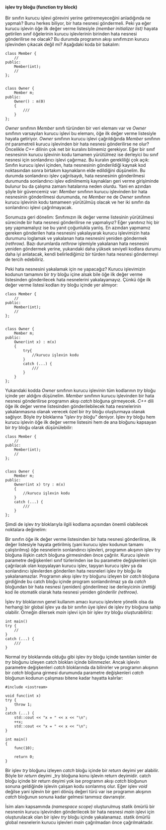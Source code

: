 #### işlev try bloğu (function try block)

Bir sınıfın kurucu işlevi görevini yerine getiremeyeceğini anladığında ne yapmalı? Bunu herkes biliyor, bir hata nesnesi göndermeli. 
Peki ya eğer kurucu işlevin  öğe ilk değer verme listesiyle _(member initializer list)_ hayata getirilen sınıf öğelerinin kurucu işlevlerinin birinden hata nesnesi 
gönderilirse ne olacak? Bu durumda programın akışı sınıfımızın kurucu işlevinden çıkacak değil mi? Aşağıdaki koda bir bakalım:
```
class Member {
	//
public:
	Member(int);
	//
};


class Owner {
	Member m;
public:
	Owner() : m(0) 
	{
		///
	}
};
```
_Owner_ sınıfının _Member_ sınıfı türünden bir veri elemanı var ve _Owner_ sınıfının varsayılan kurucu işlevi bu elemanı, öğe ilk değer verme listesiyle hayata getiriyor. 
_Owner_ sınıfının kurucu işlevi çağrıldığında _Member_ sınıfının _int_ parametreli kurucu işlevinden bir hata nesnesi gönderilirse ne olur? Öncelikle _C++_ dilinin çok net bir kuralını bilmemiz gerekiyor. Eğer bir sınıf nesnesinin kurucu işlevinin kodu tamamen yürütülmez ise derleyici bu sınıf nesnesi için sonlandırıcı işlevi çağırmaz. Bu kuralın gerekliliği çok açık: Sınıfın kurucu işlevi içinden, hata nesnesinin gönderildiği kaynak kod noktasından sonra birtakım kaynakların elde edildiğini düşünelim. 
Bu durumda sonlandırıcı işlev çağrılsaydı, hata nesnesinin gönderilmesi durumunda  sonlandırıcı işlev edinilmemiş kaynakları geri verme girişiminde bulunur bu da çalışma zamanı hatalarına neden olurdu. Yani en azından şöyle bir güvencemiz var: _Member_ sınıfının kurucu işlevinden bir hata nesnesinin gönderilmesi durumunda, ne _Member_ ne de _Owner_ sınıfının kurucu işlevinin kodu tamameen yürütülmüş olacak ve her iki sınıfın da sonlandırıcı işlevi çağrılmayacak.
<br>

Sorumuza geri dönelim: 
Sınıfımızın ilk değer verme listesinin yürütülmesi sürecinde bir hata nesnesi gönderilirse ne yapmalıyız? Eğer yanıtınız hiç bir şey yapmamalıyız ise bu yanıt çoğunlukla yanlış. En azından yapmamız gereken gönderilen hata nesnesini yakalayarak kurucu işlevimizin hata durumunu loglamak ve yakalanan hata nesnesini yeniden göndermek _(rethrow)_. 
Bazı durumlarda _rethrow_ işlemiyle yakalanan hata nesnesini yeniden göndermek yerine, yukarıdaki daha yüksek seviyeli kodlara durumu daha iyi anlatacak, kendi belirlediğimiz bir türden hata nesnesi göndermeyi de tercih edebiliriz.

Peki hata nesnesini yakalamak için ne yapacağız? Kurucu işlevimizin kodunun tamamını bir _try_ bloğu içine alsak bile öğe ilk değer verme listesinden gönderilecek hata nesnelerini yakalayamayız. Çünkü öğe ilk değer verme listesi kodları _try_ bloğu içinde yer almıyor:

```
class Member {
	//
public:
	Member(int);
	//
};


class Owner {
	Member m;
public:
	Owner(int x) : m(x) 
	{
		try{
			//kurucu işlevin kodu
		}
		catch (...) {
			///
		}
	}
};
```

Yukarıdaki kodda _Owner_ sınıfının kurucu işlevinin tüm kodlarının _try_ bloğu içinde yer aldığını düşünelim. _Member_ sınıfının kurucu işlevinden bir hata nesnesi gönderilirse programın akışı _catch_ bloğuna girmeyecek. _C++_ dili öğe ilk değer verme listesinden gönderilebilecek hata nesnelerinin yakalanmasına olanak verecek özel bir _try_ bloğu oluşturmaya olanak sağlıyor.  Böyle _try_ bloklarına _"işlev try bloğu"_ deniyor. İşlev _try_ bloğu hem kurucu işlevin öğe ilk değer verme listesini hem de ana bloğunu kapsayan bir _try_ bloğu olarak düşünülebilir:

```
class Member {
	//
public:
	Member(int);
	//
};


class Owner {
	Member m;
public:
	Owner(int x) try : m(x)  
	{
		//kurucu işlevin kodu
	}
	catch (...) {
		///
	}
};
```
Şimdi de işlev _try_ bloklarıyla ilgili kodlama açısından önemli olabilecek noktalara değinelim:

Bir sınıfın öğe ilk değer verme listesinden bir hata nesnesi gönderilirse, ilk değer listesiyle hayata getirilmiş (yani kurucu işlev kodunun tamamı çalıştırılmış) öğe nesnelerin sonlandırıcı işlevleri, programın akışının işlev try bloğuna ilişkin catch bloğuna girmesinden önce çağrılır. Kurucu işlevin parametre değişkenleri sınıf türlerinden ise bu parametre değişkenleri için çağrılacak olan kopyalayan kurucu işlev, taşıyan kurucu işlev ya da sonlandırıcı işlevlerden gönderilen hata nesneleri işlev _try_ bloğu ile yakalanamazlar. Programın akışı işlev _try_ bloğunu izleyen bir _catch_ bloğuna girdiğinde bu catch bloğu içinde program sonlandırılmaz ya da _catch_ bloğundan bir hata nesnesi (yeniden) gönderilmez ise derleyicinin ürettiği kod ile otomatik olarak hata nesnesi yeniden gönderilir _(rethrow)_.

İşlev _try_ bloklarının genel kullanım amacı kurucu işlevlere yönelik olsa da herhangi bir global işlev ya da bir sınıfın üye işlevi de işlev _try_ bloğuna sahip olabilir. Örneğin dilersek _main_ işlevi için bir işlev _try_ bloğu oluşturabiliriz:

```
int main() 
try {
	//
}
catch (...) {
	///
}
```

Normal _try_ bloklarında olduğu gibi işlev _try_ bloğu içinde tanıtılan isimler de _try_ bloğunu izleyen catch blokları içinde bilinmezler. 
Ancak işlevin parametre değişkenleri _catch_ bloklarında da bilinirler ve programın akışının bir _catch_ bloğuna girmesi durumunda parametre değişkenleri _catch_ bloğunun kodunun çalışması bitene kadar hayatta kalırlar:

```
#include <iostream>

void func(int x)
try {
	throw 1;
}
catch (...) {
	std::cout << "x = " << x << "\n";
	++x;
	std::cout << "x = " << x << "\n";
}

int main()
{
	func(10);

	return 0;
}
```

Bir işlev _try_ bloğunu izleyen _catch_ bloğu içinde bir _return_ deyimi yer alabilir. Böyle bir _return_ deyimi _try bloğuna konu işlevin return deyimidir. catch bloğu içinde bir return deyimi yok ise programın akışı _catch_ bloğunun sonuna geldiğinde işlevin çalışan kodu sonlanmış olur. Eğer işlev _void_ değilse yani işlevin bir geri dönüş değeri türü var ise programın akışının _catch_ bloğunun sonuna kadar gelmesi tanımsız davranıştır.

İsim alanı kapsamında  _(namespace scope)_ oluşturulmuş statik ömürlü bir nesnenin kurucu işlevinden gönderilecek bir hata nesnesi _main_ işlevi için oluşturulacak olan bir işlev _try_ bloğu içinde yakalanamaz. statik ömürlü global nesnelerin kurucu işlevleri _main_ çağrılmadan önce çağrılmaktadır.
